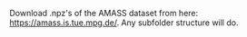 Download .npz's of the AMASS dataset from here: https://amass.is.tue.mpg.de/. Any subfolder structure will do.